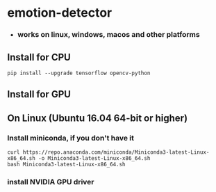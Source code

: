 # emotion-detector
* ### works on linux, windows, macos and other platforms


## Install for CPU
```
pip install --upgrade tensorflow opencv-python
```


## Install for GPU

## On Linux (Ubuntu 16.04 64-bit or higher)

### Install miniconda, if you don't have it
```
curl https://repo.anaconda.com/miniconda/Miniconda3-latest-Linux-x86_64.sh -o Miniconda3-latest-Linux-x86_64.sh
bash Miniconda3-latest-Linux-x86_64.sh
```

### install NVIDIA GPU driver
```

```
